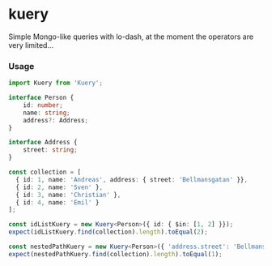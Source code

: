 # kuery

Simple Mongo-like queries with lo-dash, at the moment the operators are very limited...

### Usage
```ts
import Kuery from 'Kuery';

interface Person {
	id: number;
	name: string;
	address?: Address;
}

interface Address {
	street: string;
}

const collection = [
  { id: 1, name: 'Andreas', address: { street: 'Bellmansgatan' }},
  { id: 2, name: 'Sven' },
  { id: 3, name: 'Christian' },
  { id: 4, name: 'Emil' }
];

const idListKuery = new Kuery<Person>({ id: { $in: [1, 2] }});
expect(idListKuery.find(collection).length).toEqual(2);

const nestedPathKuery = new Kuery<Person>({ 'address.street': 'Bellmansgatan' });
expect(nestedPathKuery.find(collection).length).toEqual(1);
```